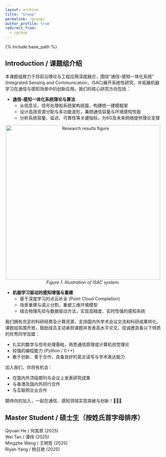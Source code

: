 ```yaml
---
layout: archive
title: "Group"
permalink: /group/
author_profile: true
redirect_from:
  - /group
---
```


{% include base_path %}

Introduction / 课题组介绍
------

本课题组致力于将前沿理论与工程应用深度融合，围绕“通信–感知一体化系统” (Integrated Sensing and Communication，ISAC)展开系统性研究，并拓展机器学习在通信与感知场景中的创新应用。我们的核心研究方向包括：

- **通信–感知一体化系统理论与算法**
  - 从信息论、信号处理和系统架构层面，构建统一建模框架
  - 设计高效资源分配与多功能波形，兼顾通信容量与环境感知性能
  - 分析系统容量、延迟、可靠性等关键指标，为6G及未来网络提供理论支撑

<div style="text-align: center;">
  <img src="/images/profile.png" alt="Research results figure" width="500"><br>
  <em>Figure 1. Illustration of ISAC system.</em>
</div>

- **机器学习驱动的感知增强与重建**
  - 基于深度学习的点云补全 (Point Cloud Completion)
  - 场景重建与语义分割，重塑三维环境模型
  - 结合物理先验与数据驱动方法，实现高精度、实时性强的感知系统

我们拥有充足的科研经费及计算资源，支持国内外学术会议交流和科研成果转化。课题组氛围开放，鼓励成员主动承担课题并发表高水平论文。现诚邀具备以下特质的优秀同学加盟：

- 扎实的数学与信号处理基础，熟悉通信原理或计算机视觉理论
- 较强的编程能力 (Python / C++)
- 敢于创新、善于合作，具备良好的英文读写与学术表达能力

加入我们，你将有机会：

- 在国内外顶级期刊与会议上发表研究成果
- 与香港及国内外同行合作
- 与互联网企业合作

期待你的加入，一起在通信、感知领域实现突破与创新！🎉🎉🎉

Master Student / 硕士生（按姓氏首字母排序）
------

Qiyuan He / 何其原 (2025)  
Wei Tan / 谭炜 (2025)  
Mingzhe Wang / 王明哲 (2025)  
Riyan Yang / 杨日艳 (2025)  

